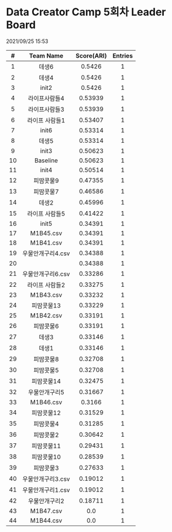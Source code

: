 # Data Creator Camp 5회차 Leader Board
2021/09/25 15:53

|#|Team Name|Score(ARI)|Entries|  
|:---:|:---:|:---:|:---:|  
|1|데생6|0.5426|1|  
|2|데생4|0.5426|1|  
|3|init2|0.5426|1|  
|4|라이프사람들4|0.53939|1|  
|5|라이프사람들3|0.53939|1|  
|6|라이프 사람들1|0.53407|1|  
|7|init6|0.53314|1|  
|8|데생5|0.53314|1|  
|9|init3|0.50623|1|  
|10|Baseline|0.50623|1|  
|11|init4|0.50514|1|  
|12|피땀콧물9|0.47355|1|  
|13|피땀콧물7|0.46586|1|  
|14|데생2|0.45996|1|  
|15|라이프 사람들5|0.41422|1|  
|16|init5|0.34391|1|  
|17|M1B45.csv|0.34391|1|  
|18|M1B41.csv|0.34391|1|  
|19|우물안개구리4.csv|0.34388|1|  
|20||0.34388|1|  
|21|우물안개구리6.csv|0.33286|1|  
|22|라이프 사람들2|0.33275|1|  
|23|M1B43.csv|0.33232|1|  
|24|피땀콧물13|0.33229|1|  
|25|M1B42.csv|0.33191|1|  
|26|피땀콧물6|0.33191|1|  
|27|데생3|0.33146|1|  
|28|데생1|0.33146|1|  
|29|피땀콧물8|0.32708|1|  
|30|피땀콧물5|0.32708|1|  
|31|피땀콧물14|0.32475|1|  
|32|우물안개구리5|0.31667|1|  
|33|M1B46.csv|0.3166|1|  
|34|피땀콧물12|0.31529|1|  
|35|피땀콧물4|0.31285|1|  
|36|피땀콧물2|0.30642|1|  
|37|피땀콧물11|0.29431|1|  
|38|피땀콧물10|0.28539|1|  
|39|피땀콧물3|0.27633|1|  
|40|우물안개구리3.csv|0.19012|1|  
|41|우물안개구리1.csv|0.19012|1|  
|42|우물안개구리2|0.18711|1|  
|43|M1B47.csv|0.0|1|  
|44|M1B44.csv|0.0|1|  
